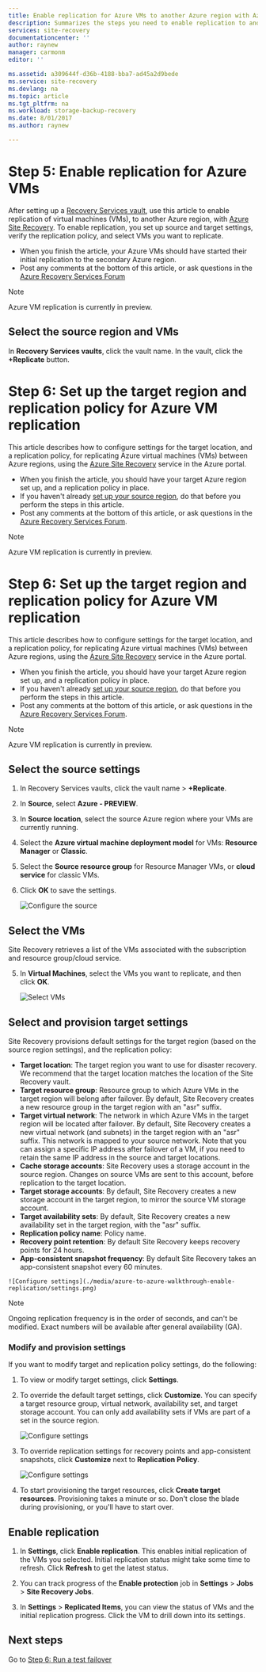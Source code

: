 ```yaml
---
title: Enable replication for Azure VMs to another Azure region with Azure Site Recovery | Microsoft Docs
description: Summarizes the steps you need to enable replication to another Azure region for Azure VMs, using the Azure Site Recovery service
services: site-recovery
documentationcenter: ''
author: raynew
manager: carmonm
editor: ''

ms.assetid: a309644f-d36b-4188-bba7-ad45a2d9bede
ms.service: site-recovery
ms.devlang: na
ms.topic: article
ms.tgt_pltfrm: na
ms.workload: storage-backup-recovery
ms.date: 8/01/2017
ms.author: raynew

---
```



# Step 5: Enable replication for Azure VMs


After setting up a [Recovery Services vault](azure-to-azure-walkthrough-vault.md), use this article to enable replication of virtual machines (VMs), to another Azure region, with [Azure Site Recovery](site-recovery-overview.md). To enable replication, you set up source and target settings, verify the replication policy, and select VMs you want to replicate.

- When you finish the article, your Azure VMs should have started their initial replication to the secondary Azure region.
- Post any comments at the bottom of this article, or ask questions in the [Azure Recovery Services Forum](https://social.msdn.microsoft.com/forums/azure/home?forum=hypervrecovmgr)

>[!NOTE]
>
> Azure VM replication is currently in preview.

## Select the source region and VMs

In **Recovery Services vaults**, click the vault name. In the vault, click the **+Replicate** button.




# Step 6: Set up the target region and replication policy for Azure VM replication

This article describes how to configure settings for the target location, and a replication policy, for replicating Azure virtual machines (VMs) between Azure regions, using the [Azure Site Recovery](site-recovery-overview.md) service in the Azure portal.

- When you finish the article, you should have your target Azure region set up, and a replication policy in place.
- If you haven't already [set up your source region](azure-to-azure-walkthrough-vault-source.md), do that before you perform the steps in this article.
- Post any comments at the bottom of this article, or ask questions in the [Azure Recovery Services Forum](https://social.msdn.microsoft.com/forums/azure/home?forum=hypervrecovmgr).

>[!NOTE]
>
> Azure VM replication is currently in preview.


# Step 6: Set up the target region and replication policy for Azure VM replication

This article describes how to configure settings for the target location, and a replication policy, for replicating Azure virtual machines (VMs) between Azure regions, using the [Azure Site Recovery](site-recovery-overview.md) service in the Azure portal.

- When you finish the article, you should have your target Azure region set up, and a replication policy in place.
- If you haven't already [set up your source region](azure-to-azure-walkthrough-vault-source.md), do that before you perform the steps in this article.
- Post any comments at the bottom of this article, or ask questions in the [Azure Recovery Services Forum](https://social.msdn.microsoft.com/forums/azure/home?forum=hypervrecovmgr).

>[!NOTE]
>
> Azure VM replication is currently in preview.

## Select the source settings

1. In Recovery Services vaults, click the vault name > **+Replicate**.
2. In **Source**, select **Azure - PREVIEW**.
2. In **Source location**, select the source Azure region where your VMs are currently running.
3. Select the **Azure virtual machine deployment model** for VMs: **Resource Manager** or **Classic**.
4. Select the **Source resource group** for Resource Manager VMs, or **cloud service** for classic VMs.
5. Click **OK** to save the settings.

    ![Configure the source](./media/azure-to-azure-walkthrough-enable-replication/source.png)

## Select the VMs

Site Recovery retrieves a list of the VMs associated with the subscription and resource group/cloud service.

5. In **Virtual Machines**, select the VMs you want to replicate, and then click **OK**.

    ![Select VMs](./media/azure-to-azure-walkthrough-enable-replication/vms.png)


## Select and provision target settings

Site Recovery provisions default settings for the target region (based on the source region settings), and the replication policy:

   - **Target location**: The target region you want to use for disaster recovery. We recommend that the target location matches the location of the Site Recovery vault.
   - **Target resource group**: Resource group to which Azure VMs in the target region will belong after failover. By default, Site Recovery creates a new resource group in the target region with an "asr" suffix. 
   - **Target virtual network**: The network in which Azure VMs in the target region will be located after failover. By default, Site Recovery creates a new virtual network (and subnets) in the target region with an "asr" suffix. This network is mapped to your source network. Note that you can assign a specific IP address after failover of a VM, if you need to retain the same IP address in the source and target locations. 
   - **Cache storage accounts**: Site Recovery uses a storage account in the source region. Changes on source VMs are sent to this account, before replication to the target location. 
   - **Target storage accounts**: By default, Site Recovery creates a new storage account in the target region, to mirror the source VM storage account.
   -  **Target availability sets**: By default, Site Recovery creates a new availability set in the target region, with the "asr" suffix. 
   - **Replication policy name**: Policy name.
   - **Recovery point retention**: By default Site Recovery keeps recovery points for 24 hours.
   - **App-consistent snapshot frequency**: By default Site Recovery takes an app-consistent snapshot every 60 minutes.
        
    ![Configure settings](./media/azure-to-azure-walkthrough-enable-replication/settings.png)

>[!NOTE]
>
> Ongoing replication frequency is in the order of seconds, and can't be modified. Exact numbers will be available after general availability (GA).

### Modify and provision settings

If you want to modify target and replication policy settings, do the following:

1. To view or modify target settings, click **Settings**.
2. To override the default target settings, click **Customize**. You can specify a target resource group, virtual network, availability set, and target storage account. You can only add availability sets if VMs are part of a set in the source region.

    ![Configure settings](./media/azure-to-azure-walkthrough-enable-replication/customize-target.png)

3. To override replication settings for recovery points and app-consistent snapshots, click **Customize** next to **Replication Policy**.
 
    ![Configure settings](./media/azure-to-azure-walkthrough-enable-replication/customize-policy.png)

4. To start provisioning the target resources, click **Create target resources**. Provisioning takes a minute or so. Don't close the blade during provisioning, or you'll have to start over.




## Enable replication

1. In **Settings**, click **Enable replication**. This enables initial replication of the VMs you selected. Initial replication status might take some time to refresh. Click **Refresh** to get the latest status.

2. You can track progress of the **Enable protection** job in **Settings** > **Jobs** > **Site Recovery Jobs**.

3. In **Settings** > **Replicated Items**, you can view the status of VMs and the initial replication progress. Click the VM to drill down into its settings.



## Next steps

Go to [Step 6: Run a test failover](azure-to-azure-walkthrough-test-failover.md)
